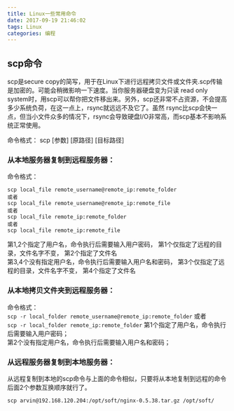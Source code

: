 ```yaml
---
title: Linux一些常用命令
date: 2017-09-19 21:46:02
tags: Linux
categories: 编程
---
```


## scp命令
scp是secure copy的简写，用于在Linux下进行远程拷贝文件或文件夹.scp传输是加密的。可能会稍微影响一下速度。当你服务器硬盘变为只读 read only system时，用scp可以帮你把文件移出来。另外，scp还非常不占资源，不会提高多少系统负荷，在这一点上，rsync就远远不及它了。虽然 rsync比scp会快一点，但当小文件众多的情况下，rsync会导致硬盘I/O非常高，而scp基本不影响系统正常使用。

命令格式：
scp [参数] [原路径] [目标路径]

### 从本地服务器复制到远程服务器：
命令格式：  
```
scp local_file remote_username@remote_ip:remote_folder  
或者  
scp local_file remote_username@remote_ip:remote_file  
或者  
scp local_file remote_ip:remote_folder  
或者  
scp local_file remote_ip:remote_file 
```

第1,2个指定了用户名，命令执行后需要输入用户密码，
第1个仅指定了远程的目录，文件名字不变，
第2个指定了文件名  
第3,4个没有指定用户名，命令执行后需要输入用户名和密码，
第3个仅指定了远程的目录，文件名字不变，
第4个指定了文件名 

### 从本地拷贝文件夹到远程服务器：  
命令格式：  
`scp -r local_folder remote_username@remote_ip:remote_folder`
或者  
`scp -r local_folder remote_ip:remote_folder`
第1个指定了用户名，命令执行后需要输入用户密码；  
第2个没有指定用户名，命令执行后需要输入用户名和密码；

### 从远程服务器复制到本地服务器： 
从远程复制到本地的scp命令与上面的命令相似，只要将从本地复制到远程的命令后面2个参数互换顺序就行了。

`scp arvin@192.168.120.204:/opt/soft/nginx-0.5.38.tar.gz /opt/soft/`